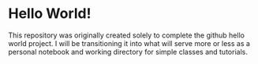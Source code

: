 # Hello World!

This repository was originally created solely to complete the github hello world project. I will be transitioning it into what will serve more or less as a personal notebook and working directory for simple classes and tutorials. 
